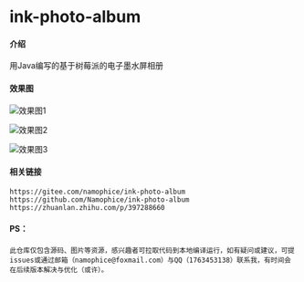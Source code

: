 # ink-photo-album

#### 介绍
用Java编写的基于树莓派的电子墨水屏相册

#### 效果图
![效果图1](https://images.gitee.com/uploads/images/2021/0807/125215_b6d4fd2e_7404037.jpeg "微信图片_20210807125140.jpg")

![效果图2](https://images.gitee.com/uploads/images/2021/0807/125242_cfcada7d_7404037.jpeg "微信图片_20210807125134.jpg")

![效果图3](https://images.gitee.com/uploads/images/2021/0807/125303_bedcd72e_7404037.jpeg "微信图片_20210807125148.jpg")

#### 相关链接
    https://gitee.com/namophice/ink-photo-album
    https://github.com/Namophice/ink-photo-album
    https://zhuanlan.zhihu.com/p/397288660

#### PS：
    此仓库仅包含源码、图片等资源，感兴趣者可拉取代码到本地编译运行，如有疑问或建议，可提issues或通过邮箱（namophice@foxmail.com）与QQ（1763453138）联系我，有时间会在后续版本解决与优化（或许）。